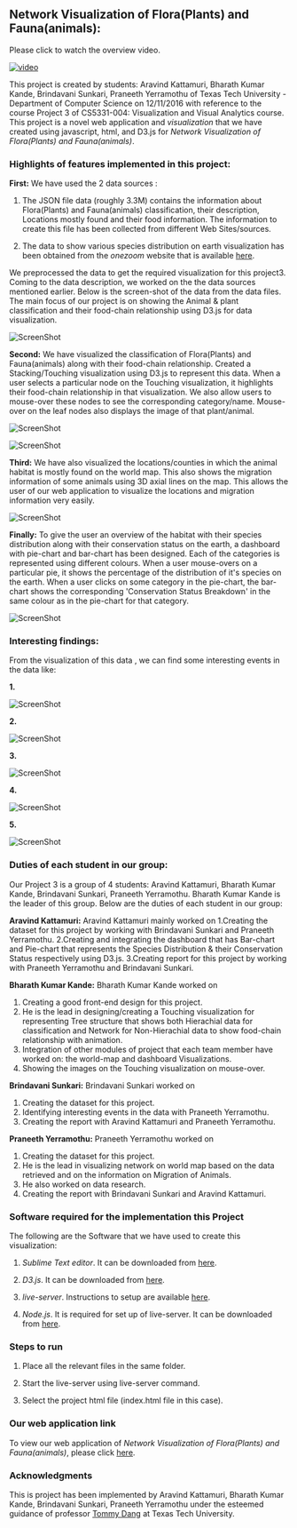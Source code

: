 ## 	Network Visualization of Flora(Plants) and Fauna(animals):

Please click to watch the overview video.

[![video](https://github.com/aravindkattamuri/Project-2/blob/master/4.png)](https://youtu.be/OU7WBCknZqQ)

This project is created by students: Aravind Kattamuri, Bharath Kumar Kande, Brindavani Sunkari, Praneeth Yerramothu of Texas Tech University - Department of Computer Science on 12/11/2016 with reference to the course Project 3 of CS5331-004: Visualization and Visual Analytics course. This project is a novel web application and *visualization* that we have created using javascript, html, and D3.js for *Network Visualization of Flora(Plants) and Fauna(animals)*.  

### Highlights of features implemented in this project:

**First:** We have used the 2 data sources : 

1. The JSON file data (roughly 3.3M) contains the information about Flora(Plants) and Fauna(animals) classification, their description, Locations mostly found and  their food information. The information to create this file has been collected from different Web Sites/sources.

2. The data to show various species distribution on earth visualization has been obtained from the *onezoom* website that is available [here](http://www.onezoom.org/).  
 
We preprocessed the data to get the required visualization for this project3. Coming to the data description, we worked on the the data sources mentioned earlier. Below is the screen-shot of the data from the data files. The main focus of our project is on showing the Animal & plant classification and their food-chain relationship using D3.js for data visualization. 


![ScreenShot](https://github.com/aravindkattamuri/Project-2/blob/master/1.png)



**Second:**  We have visualized the classification of Flora(Plants) and Fauna(animals) along with their food-chain relationship. Created a Stacking/Touching visualization using D3.js to represent this data. 
When a user selects a particular node on the Touching visualization, it highlights their food-chain relationship in that visualization. We also allow users to mouse-over these nodes to see the corresponding category/name.  Mouse-over on the leaf nodes also displays the image of that plant/animal.

![ScreenShot](https://github.com/aravindkattamuri/Project-2/blob/master/3.png)


![ScreenShot](https://github.com/aravindkattamuri/Project-2/blob/master/4.png)


**Third:** We have also visualized the locations/counties in which the animal habitat is mostly found on the world map. This also shows the migration information of some animals using 3D axial lines on the map. This allows the user of our web application to visualize the locations and migration information very easily. 


![ScreenShot](https://github.com/aravindkattamuri/Project-2/blob/master/5.png)


**Finally:** To give the user an overview of the habitat with their species distribution along with their conservation status on the earth, a dashboard with pie-chart and bar-chart has been designed. Each of the categories is represented using different colours. When a user mouse-overs on a particular pie, it shows the percentage of the distribution of it's species on the earth.
When a user clicks on some category in the pie-chart, the bar-chart shows the corresponding 'Conservation Status Breakdown' in the same colour as in the pie-chart for that category.    

![ScreenShot](https://github.com/aravindkattamuri/Project-2/blob/master/7.png)


### Interesting findings:

From the visualization of this data , we can find some interesting events in the data like:

**1.** 

![ScreenShot](https://github.com/aravindkattamuri/Project-2/blob/master/10.png)



**2.** 

![ScreenShot](https://github.com/aravindkattamuri/Project-2/blob/master/11.png)


**3.** 

![ScreenShot](https://github.com/aravindkattamuri/Project-2/blob/master/12.png)


**4.** 

![ScreenShot](https://github.com/aravindkattamuri/Project-2/blob/master/13.png)


**5.** 

![ScreenShot](https://github.com/aravindkattamuri/Project-2/blob/master/8.png)


### Duties of each student in our group:


Our Project 3 is a group of 4 students: Aravind Kattamuri, Bharath Kumar Kande, Brindavani Sunkari, Praneeth Yerramothu. 
Bharath Kumar Kande is the leader of this group. Below are the duties of each student in our group: 

**Aravind Kattamuri:**  Aravind Kattamuri mainly worked on
1.Creating the dataset for this project by working with Brindavani Sunkari and Praneeth Yerramothu.
2.Creating and integrating the dashboard that has Bar-chart and Pie-chart that represents the Species Distribution & their Conservation Status respectively using D3.js. 
3.Creating report for this project by working with Praneeth Yerramothu and Brindavani Sunkari.

**Bharath Kumar Kande:** Bharath Kumar Kande worked on 
1. Creating a good front-end design for this project.
2. He is the lead in designing/creating a Touching visualization for representing Tree structure that shows both Hierachial data for classification and Network for Non-Hierachial data to show food-chain relationship with animation.
3. Integration of other modules of project that each team member have worked on: the world-map and dashboard Visualizations.
4. Showing the images on the Touching visualization on mouse-over.

**Brindavani Sunkari:** Brindavani Sunkari worked on 
1. Creating the dataset for this project. 
2. Identifying interesting events in the data with Praneeth Yerramothu.
3. Creating the report with Aravind Kattamuri and Praneeth Yerramothu.
 
**Praneeth Yerramothu:** Praneeth Yerramothu worked on 
1. Creating the dataset for this project.
2. He is the lead in visualizing network on world map based on the data retrieved and on the information on Migration of Animals. 
3. He also worked on data research. 
4. Creating the report with Brindavani Sunkari and Aravind Kattamuri.


### Software required for the implementation this Project

The following are the Software that we have used to create this visualization:

1. *Sublime Text editor*. It can be downloaded from [here](https://www.sublimetext.com/download).

2. *D3.js*. It can be downloaded from [here](https://d3js.org/).

3. *live-server*. Instructions to setup are available [here](https://github.com/tapio/live-server). 

4. *Node.js*. It is required for set up of live-server. It can be downloaded from [here](https://nodejs.org/en/download/).

### Steps to run

1. Place all the relevant files in the same folder. 

2. Start the live-server using live-server command.

3. Select the project html file (index.html file in this case).
 
### Our web application link

To view our web application of *Network Visualization of Flora(Plants) and Fauna(animals)*, please click [here](https://bharathkande.github.io/project3/index.html).

### Acknowledgments
This is project has been implemented by Aravind Kattamuri, Bharath Kumar Kande, Brindavani Sunkari, Praneeth Yerramothu under the esteemed guidance of professor [Tommy Dang](http://www.myweb.ttu.edu/tnhondan/) at Texas Tech University.
